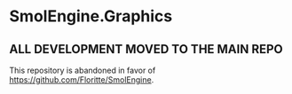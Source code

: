 # SmolEngine.Graphics
## ALL DEVELOPMENT MOVED TO THE MAIN REPO

This repository is abandoned in favor of https://github.com/Floritte/SmolEngine.
